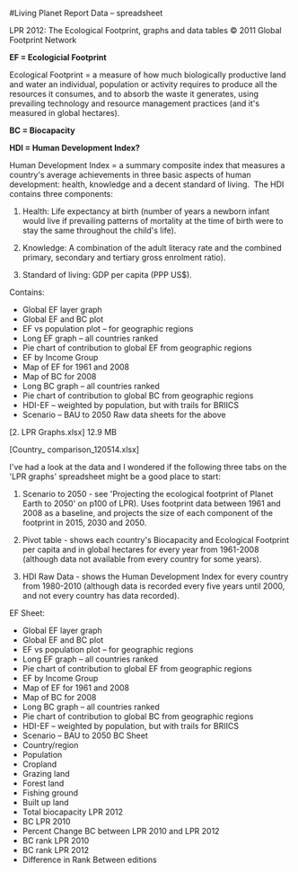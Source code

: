 #Living Planet Report Data – spreadsheet

LPR 2012: The Ecological Footprint, graphs and data tables
© 2011 Global Footprint Network


**EF = Ecologicial Footprint**

Ecological Footprint = a measure of how much biologically productive land and water an individual, population or activity requires to produce all the resources it consumes, and to absorb the waste it generates, using prevailing technology and resource management practices (and it's measured in global hectares).


**BC = Biocapacity**

**HDI = Human Development Index?**

Human Development Index = a summary composite index that measures a country's average achievements in three basic aspects of human development: health, knowledge and a decent standard of living. 
The HDI contains three components:


1. Health: Life expectancy at birth (number of years a newborn infant would live if prevailing patterns of mortality at the time of birth were to stay the same throughout the child's life).


2. Knowledge: A combination of the adult literacy rate and the combined primary, secondary and tertiary gross enrolment ratio).


3. Standard of living: GDP per capita (PPP US$).

Contains:
* Global EF layer graph
* Global EF and BC plot
* EF vs population plot – for geographic regions
* Long EF graph – all countries ranked
* Pie chart of contribution to global EF from geographic regions
* EF by Income Group
* Map of EF for 1961 and 2008
* Map of BC for 2008
* Long BC graph – all countries ranked
* Pie chart of contribution to global BC from geographic regions
* HDI-EF – weighted by population, but with trails for BRIICS
* Scenario – BAU to 2050
Raw data sheets for the above



[2. LPR Graphs.xlsx]
12.9 MB



[Country_ comparison_120514.xlsx]

I've had a look at the data and I wondered if the following three tabs on the 'LPR graphs' spreadsheet might be a good place to start:



1) Scenario to 2050 - see 'Projecting the ecological footprint of Planet Earth to 2050' on p100 of LPR).
Uses footprint data between 1961 and 2008 as a baseline, and projects the size of each component of the footprint in 2015, 2030 and 2050.



2) Pivot table - shows each country's Biocapacity and Ecological Footprint per capita and in global hectares for every year from 1961-2008 (although data not available from every country for some years).



3) HDI Raw Data - shows the Human Development Index for every country from 1980-2010 (although data is recorded every five years until 2000, and not every country has data recorded).




EF Sheet:
* Global EF layer graph
* Global EF and BC plot
* EF vs population plot – for geographic regions
* Long EF graph – all countries ranked
* Pie chart of contribution to global EF from geographic regions
* EF by Income Group
* Map of EF for 1961 and 2008
* Map of BC for 2008
* Long BC graph – all countries ranked
* Pie chart of contribution to global BC from geographic regions
* HDI-EF – weighted by population, but with trails for BRIICS
* Scenario – BAU to 2050
BC Sheet
* Country/region
* Population 
* Cropland
* Grazing land
* Forest land
* Fishing ground
* Built up land
* Total biocapacity LPR 2012
* BC LPR 2010
* Percent Change BC between LPR 2010 and LPR 2012
* BC rank LPR 2010
* BC rank LPR 2012
* Difference in Rank Between editions

